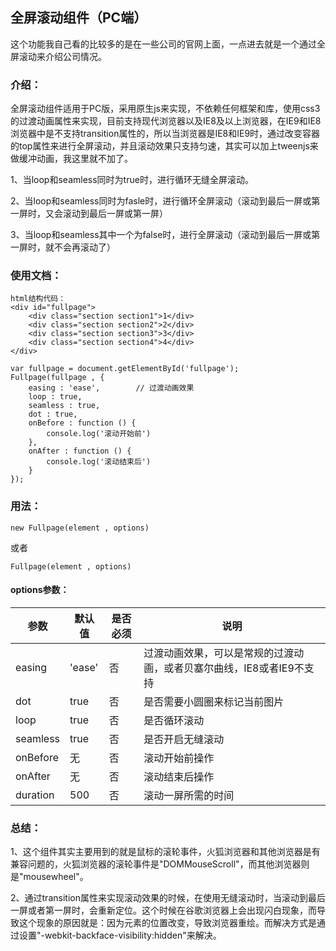 ## 全屏滚动组件（PC端）
这个功能我自己看的比较多的是在一些公司的官网上面，一点进去就是一个通过全屏滚动来介绍公司情况。

### 介绍：
全屏滚动组件适用于PC版，采用原生js来实现，不依赖任何框架和库，使用css3的过渡动画属性来实现，目前支持现代浏览器以及IE8及以上浏览器，在IE9和IE8浏览器中是不支持transition属性的，所以当浏览器是IE8和IE9时，通过改变容器的top属性来进行全屏滚动，并且滚动效果只支持匀速，其实可以加上tweenjs来做缓冲动画，我这里就不加了。

1、当loop和seamless同时为true时，进行循环无缝全屏滚动。

2、当loop和seamless同时为fasle时，进行循环全屏滚动（滚动到最后一屏或第一屏时，又会滚动到最后一屏或第一屏）

3、当loop和seamless其中一个为false时，进行全屏滚动（滚动到最后一屏或第一屏时，就不会再滚动了）

### 使用文档：
```
html结构代码：
<div id="fullpage">
    <div class="section section1">1</div>
    <div class="section section2">2</div>
    <div class="section section3">3</div>
    <div class="section section4">4</div>
</div>
```
```
var fullpage = document.getElementById('fullpage');
Fullpage(fullpage , {
    easing : 'ease',        // 过渡动画效果
    loop : true,
    seamless : true,
    dot : true,
    onBefore : function () {
        console.log('滚动开始前')
    },
    onAfter : function () {
        console.log('滚动结束后')
    }
});
```

### 用法：
```
new Fullpage(element , options)
```
或者
```
Fullpage(element , options)
```
#### options参数：
参数 | 默认值 | 是否必须 | 说明
---|---|---|---
easing | 'ease' | 否 | 过渡动画效果，可以是常规的过渡动画，或者贝塞尔曲线，IE8或者IE9不支持
dot | true | 否 | 是否需要小圆圈来标记当前图片
loop | true | 否 | 是否循环滚动
seamless | true | 否 | 是否开启无缝滚动
onBefore | 无 | 否 | 滚动开始前操作
onAfter | 无 | 否 | 滚动结束后操作
duration | 500 | 否 | 滚动一屏所需的时间

### 总结：

1、这个组件其实主要用到的就是鼠标的滚轮事件，火狐浏览器和其他浏览器是有兼容问题的，火狐浏览器的滚轮事件是"DOMMouseScroll"，而其他浏览器则是"mousewheel"。

2、通过transition属性来实现滚动效果的时候，在使用无缝滚动时，当滚动到最后一屏或者第一屏时，会重新定位。这个时候在谷歌浏览器上会出现闪白现象，而导致这个现象的原因就是：因为元素的位置改变，导致浏览器重绘。而解决方式是通过设置"-webkit-backface-visibility:hidden"来解决。